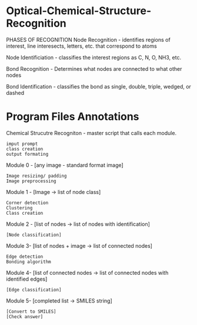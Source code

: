 # Optical-Chemical-Structure-Recognition
PHASES OF RECOGNITION
  Node Recognition - identifies regions of interest, line interesects, letters, etc. that correspond to atoms
  
  Node Identificiation - classifies the interest regions as C, N, O, NH3, etc.

  Bond Recognition - Determines what nodes are connected to what other nodes
  
  Bond Identification - classifies the bond as single, double, triple, wedged, or dashed
  
  

# Program Files Annotations

Chemical Strucutre Recogniton - master script that calls each module.
	
	imput prompt
	class creation
	output formating

Module 0 - [any image - standard format image] 

	Image resizing/ padding 
	Image preprocessing 

Module 1 - [Image -> list of node class] 

	Corner detection 
	Clustering 
	Class creation 

Module 2 - [list of nodes -> list of nodes with identification] 

	[Node classification] 

Module 3- [list of nodes + image -> list of connected nodes] 

	Edge detection 
	Bonding algorithm 

Module 4- [list of connected nodes -> list of connected nodes with identified edges] 

	[Edge classification] 

Module 5- [completed list -> SMILES string] 

	[Convert to SMILES] 
	[Check answer] 
